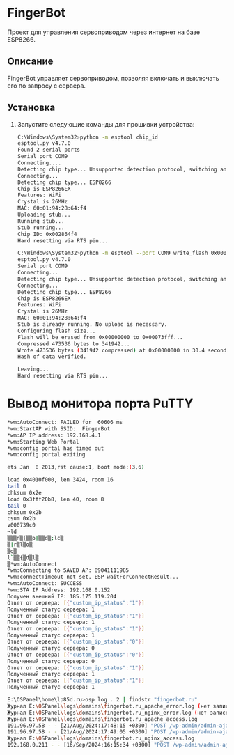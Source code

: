 # FingerBot

Проект для управления сервоприводом через интернет на базе ESP8266.

## Описание

FingerBot управляет сервоприводом, позволяя включать и выключать его по запросу с сервера.

## Установка

1. Запустите следующие команды для прошивки устройства:

   ```bash
   C:\Windows\System32>python -m esptool chip_id
   esptool.py v4.7.0
   Found 2 serial ports
   Serial port COM9
   Connecting....
   Detecting chip type... Unsupported detection protocol, switching and trying again...
   Connecting...
   Detecting chip type... ESP8266
   Chip is ESP8266EX
   Features: WiFi
   Crystal is 26MHz
   MAC: 60:01:94:28:64:f4
   Uploading stub...
   Running stub...
   Stub running...
   Chip ID: 0x002864f4
   Hard resetting via RTS pin...

   C:\Windows\System32>python -m esptool --port COM9 write_flash 0x00000 "E:\OSPanel\home\fingerbot.ru\bin\uploads\src.ino.bin"
   esptool.py v4.7.0
   Serial port COM9
   Connecting...
   Detecting chip type... Unsupported detection protocol, switching and trying again...
   Connecting...
   Detecting chip type... ESP8266
   Chip is ESP8266EX
   Features: WiFi
   Crystal is 26MHz
   MAC: 60:01:94:28:64:f4
   Stub is already running. No upload is necessary.
   Configuring flash size...
   Flash will be erased from 0x00000000 to 0x00073fff...
   Compressed 473536 bytes to 341942...
   Wrote 473536 bytes (341942 compressed) at 0x00000000 in 30.4 seconds (effective 124.7 kbit/s)...
   Hash of data verified.

   Leaving...
   Hard resetting via RTS pin...

# Вывод монитора порта PuTTY

```bash
*wm:AutoConnect: FAILED for  60606 ms
*wm:StartAP with SSID:  FingerBot
*wm:AP IP address: 192.168.4.1
*wm:Starting Web Portal
*wm:config portal has timed out
*wm:config portal exiting

ets Jan  8 2013,rst cause:1, boot mode:(3,6)

load 0x4010f000, len 3424, room 16
tail 0
chksum 0x2e
load 0x3fff20b8, len 40, room 8
tail 0
chksum 0x2b
csum 0x2b
v000739c0
~ld
▒▒▒n▒{▒▒o|▒▒d▒;lc▒
▒|r▒l▒o▒
▒g▒
l`▒▒{▒d▒l▒
▒*wm:AutoConnect
*wm:Connecting to SAVED AP: 89041111985
*wm:connectTimeout not set, ESP waitForConnectResult...
*wm:AutoConnect: SUCCESS
*wm:STA IP Address: 192.168.0.152
Получен внешний IP: 185.175.119.204
Ответ от сервера: [{"custom_ip_status":"1"}]
Полученный статус сервера: 1
Ответ от сервера: [{"custom_ip_status":"1"}]
Полученный статус сервера: 1
Ответ от сервера: [{"custom_ip_status":"1"}]
Полученный статус сервера: 1
Ответ от сервера: [{"custom_ip_status":"0"}]
Полученный статус сервера: 0
Ответ от сервера: [{"custom_ip_status":"0"}]
Полученный статус сервера: 0
Ответ от сервера: [{"custom_ip_status":"1"}]
Полученный статус сервера: 1
Ответ от сервера: [{"custom_ip_status":"1"}]
Полученный статус сервера: 1

E:\OSPanel\home\lp85d.ru>osp log . 2 | findstr "fingerbot.ru"
Журнал E:\OSPanel\logs\domains\fingerbot.ru_apache_error.log (нет записей)
Журнал E:\OSPanel\logs\domains\fingerbot.ru_nginx_error.log (нет записей)
Журнал E:\OSPanel\logs\domains\fingerbot.ru_apache_access.log
191.96.97.58 - - [21/Aug/2024:17:48:15 +0300] "POST /wp-admin/admin-ajax.php HTTP/2.0" 200 51 "https://fingerbot.ru/wp-admin/admin.php?page=custom-ip-address" "Mozilla/5.0 (Windows NT 10.0; Win64; x64) AppleWebKit/537.36 (KHTML, like Gecko) Chrome/127.0.0.0 Safari/537.36"
191.96.97.58 - - [21/Aug/2024:17:49:05 +0300] "POST /wp-admin/admin-ajax.php HTTP/2.0" 200 5 "https://fingerbot.ru/wp-admin/admin.php?page=custom-ip-address" "Mozilla/5.0 (Windows NT 10.0; Win64; x64) AppleWebKit/537.36 (KHTML, like Gecko) Chrome/127.0.0.0 Safari/537.36"
Журнал E:\OSPanel\logs\domains\fingerbot.ru_nginx_access.log
192.168.0.211 - - [16/Sep/2024:16:15:34 +0300] "POST /wp-admin/admin-ajax.php HTTP/2.0" 200 5 "https://fingerbot.ru/wp-admin/admin.php?page=custom-ip-address" "Mozilla/5.0 (Windows NT 10.0; Win64; x64) AppleWebKit/537.36 (KHTML, like Gecko) Chrome/127.0.0.0 Safari/537.36"
